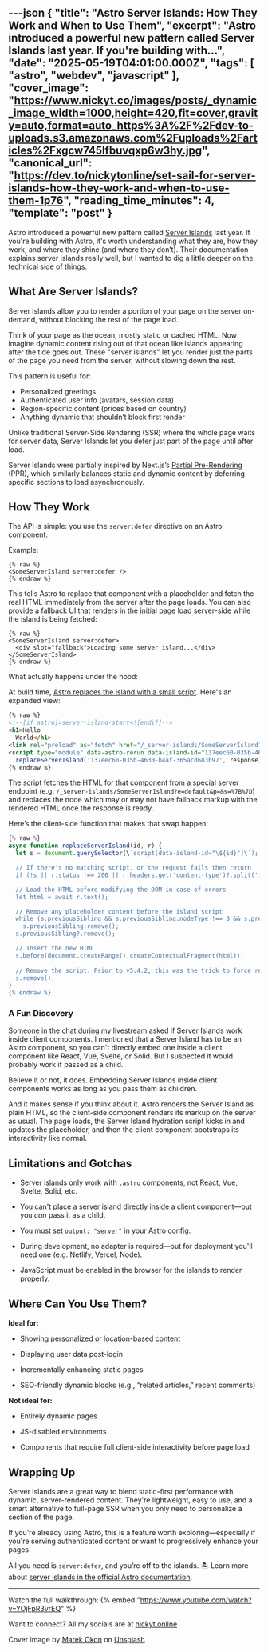 ---json
{
  "title": "Astro Server Islands: How They Work and When to Use Them",
  "excerpt": "Astro introduced a powerful new pattern called Server Islands last year. If you're building with...",
  "date": "2025-05-19T04:01:00.000Z",
  "tags": [
    "astro",
    "webdev",
    "javascript"
  ],
  "cover_image": "https://www.nickyt.co/images/posts/_dynamic_image_width=1000,height=420,fit=cover,gravity=auto,format=auto_https%3A%2F%2Fdev-to-uploads.s3.amazonaws.com%2Fuploads%2Farticles%2Fxgcw745lfbuvqxp6w3hy.jpg",
  "canonical_url": "https://dev.to/nickytonline/set-sail-for-server-islands-how-they-work-and-when-to-use-them-1p76",
  "reading_time_minutes": 4,
  "template": "post"
}
---

Astro introduced a powerful new pattern called [Server Islands](https://docs.astro.build/en/guides/server-islands/) last year. If you're building with Astro, it's worth understanding what they are, how they work, and where they shine (and where they don’t). Their documentation explains server islands really well, but I wanted to dig a little deeper on the technical side of things.

## What Are Server Islands?

Server Islands allow you to render a portion of your page on the server on-demand, without blocking the rest of the page load.

Think of your page as the ocean, mostly static or cached HTML. Now imagine dynamic content rising out of that ocean like islands appearing after the tide goes out. These "server islands" let you render just the parts of the page you need from the server, without slowing down the rest.

This pattern is useful for:

* Personalized greetings
* Authenticated user info (avatars, session data)
* Region-specific content (prices based on country)
* Anything dynamic that shouldn’t block first render

Unlike traditional Server-Side Rendering (SSR) where the whole page waits for server data, Server Islands let you defer just part of the page until after load.

Server Islands were partially inspired by Next.js’s [Partial Pre-Rendering](https://nextjs.org/learn/dashboard-app/partial-prerendering) (PPR), which similarly balances static and dynamic content by deferring specific sections to load asynchronously.

## How They Work

The API is simple: you use the `server:defer` directive on an Astro component.

Example:

```astro
{% raw %}
<SomeServerIsland server:defer />
{% endraw %}
```

This tells Astro to replace that component with a placeholder and fetch the real HTML immediately from the server after the page loads. You can also provide a fallback UI that renders in the initial page load server-side while the island is being fetched:

```astro
{% raw %}
<SomeServerIsland server:defer>
  <div slot="fallback">Loading some server island...</div>
</SomeServerIsland>
{% endraw %}
```

What actually happens under the hood:

At build time, [Astro replaces the island with a small script](https://docs.astro.build/en/guides/server-islands/#how-it-works). 
Here's an expanded view:

```html
{% raw %}
<!--[if astro]>server-island-start<![endif]-->
<h1>Hello
  World</h1>
<link rel="preload" as="fetch" href="/_server-islands/SomeServerIsland?e=default&p=&s=%7B%7D" crossorigin="anonymous">
<script type="module" data-astro-rerun data-island-id="137eec60-035b-4630-b4af-365acd683b97">let response = await fetch('/_server-islands/SomeServerIsland?e=default&p=&s=%7B%7D');
  replaceServerIsland('137eec60-035b-4630-b4af-365acd683b97', response);</script>
{% endraw %}
```

The script fetches the HTML for that component from a special server endpoint (e.g. `/_server-islands/SomeServerIsland?e=default&p=&s=%7B%7D`) and replaces the node which may or may not have fallback markup with the rendered HTML once the response is ready.

Here’s the client-side function that makes that swap happen:

```typescript
{% raw %}
async function replaceServerIsland(id, r) {
  let s = document.querySelector(\`script[data-island-id="\${id}"]\`);

  // If there's no matching script, or the request fails then return
  if (!s || r.status !== 200 || r.headers.get('content-type')?.split(';')[0].trim() !== 'text/html') return;

  // Load the HTML before modifying the DOM in case of errors
  let html = await r.text();

  // Remove any placeholder content before the island script
  while (s.previousSibling && s.previousSibling.nodeType !== 8 && s.previousSibling.data !== '[if astro]>server-island-start<![endif]')
    s.previousSibling.remove();
  s.previousSibling?.remove();

  // Insert the new HTML
  s.before(document.createRange().createContextualFragment(html));
  
  // Remove the script. Prior to v5.4.2, this was the trick to force rerun of scripts.  Keeping it to minimize change to the existing behavior.
  s.remove();
}
{% endraw %}
```

### A Fun Discovery

Someone in the chat during my livestream asked if Server Islands work inside client components. I mentioned that a Server Island has to be an Astro component, so you can't directly embed one inside a client component like React, Vue, Svelte, or Solid. But I suspected it would probably work if passed as a child.

Believe it or not, it does. Embedding Server Islands inside client components works as long as you pass them as children.

And it makes sense if you think about it. Astro renders the Server Island as plain HTML, so the client-side component renders its markup on the server as usual. The page loads, the Server Island hydration script kicks in and updates the placeholder, and then the client component bootstraps its interactivity like normal.

## Limitations and Gotchas

* Server islands only work with `.astro` components, not React, Vue, Svelte, Solid, etc.

* You can't place a server island directly inside a client component—but you *can* pass it as a child.

* You must set [`output: "server"`](https://docs.astro.build/en/reference/configuration-reference/#output) in your Astro config.

* During development, no adapter is required—but for deployment you'll need one (e.g. Netlify, Vercel, Node).

* JavaScript must be enabled in the browser for the islands to render properly.

## Where Can You Use Them?

**Ideal for:**

* Showing personalized or location-based content

* Displaying user data post-login

* Incrementally enhancing static pages

* SEO-friendly dynamic blocks (e.g., “related articles,” recent comments)

**Not ideal for:**

* Entirely dynamic pages

* JS-disabled environments

* Components that require full client-side interactivity before page load

## Wrapping Up

Server Islands are a great way to blend static-first performance with dynamic, server-rendered content. They're lightweight, easy to use, and a smart alternative to full-page SSR when you only need to personalize a section of the page.

If you're already using Astro, this is a feature worth exploring—especially if you're serving authenticated content or want to progressively enhance your pages.

All you need is `server:defer`, and you’re off to the islands. 🏝️ Learn more about [server islands in the official Astro documentation](https://docs.astro.build/en/guides/server-islands/).

---

Watch the full walkthrough:
{% embed "https://www.youtube.com/watch?v=YOjFpR3vrEQ" %}

Want to connect? 
All my socials are at [nickyt.online](https://nickyt.online)

Cover image by [Marek Okon](https://unsplash.com/@marekokon?utm_content=creditCopyText&utm_medium=referral&utm_source=unsplash) on [Unsplash](https://unsplash.com/photos/photography-of-island-against-sky-WScpndZFrOM?utm_content=creditCopyText&utm_medium=referral&utm_source=unsplash)
